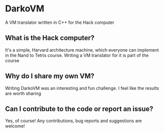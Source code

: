 # DarkoVM
 A VM translator written in C++ for the Hack computer
## What is the Hack computer?
 It's a simple, Harvard architecture machine, which everyone can implement in the Nand to Tetris course. Writing a VM translator for it is part of the course
## Why do I share my own VM?
 Writing DarkoVM was an interesting and fun challenge. I feel like the results are worth sharing
## Can I contribute to the code or report an issue?
 Yes, of course! Any contributions, bug reports and suggestions are welcome!
